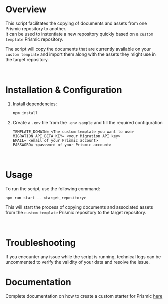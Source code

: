 # Overview

This script facilitates the copying of documents and assets from one Prismic repository to another.  
It can be used to instentiate a new repository quickly based on a `custom template` Prismic repository.

The script will copy the documents that are currently available on your `custom template` and import them along with the assets they might use in the target repository.

<br>

# Installation & Configuration

1. Install dependencies:
    ```sh
    npm install
    ```

2. Create a `.env` file from the `.env.sample` and fill the required configuration
    ```plaintext
    TEMPLATE_DOMAIN= <The custom template you want to use>
    MIGRATION_API_BETA_KEY= <your Migration API key>
    EMAIL= <email of your Prismic account>
    PASSWORD= <password of your Prismic account>
    ```

<br>

# Usage

To run the script, use the following command:
```
npm run start -- <target_repository>
```

This will start the process of copying documents and associated assets from the `custom template` Prismic repository to the target repository.

<br>

# Troubleshooting

If you encounter any issue while the script is running, technical logs can be uncommented to verify the validity of your data and resolve the issue.

# Documentation

Complete documentation on how to create a custom starter for Prismic [here](https://prismic.io/docs/starters)